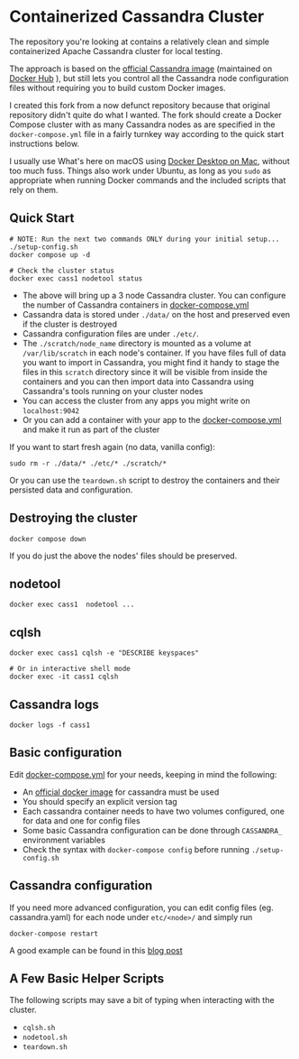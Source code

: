 # Containerized Cassandra Cluster

The repository you're looking at contains a relatively clean and
simple containerized Apache Cassandra cluster for local testing.

The approach is based on the [official Cassandra
image](https://hub.docker.com/_/cassandra/) (maintained on [Docker
Hub](https://docs.docker.com/docker-hub/official_images/) ), but still
lets you control all the Cassandra node configuration files without
requiring you to build custom Docker images.

I created this fork from a now defunct repository because that
original repository didn't quite do what I wanted.  The fork should
create a Docker Compose cluster with as many Cassandra nodes as are
specified in the `docker-compose.yml` file in a fairly turnkey way
according to the quick start instructions below.

I usually use What's here on macOS using [Docker Desktop on
Mac](https://docs.docker.com/desktop/install/mac-install/), without
too much fuss.  Things also work under Ubuntu, as long as you `sudo`
as appropriate when running Docker commands and the included scripts
that rely on them.

## Quick Start
```
# NOTE: Run the next two commands ONLY during your initial setup...
./setup-config.sh
docker compose up -d

# Check the cluster status
docker exec cass1 nodetool status
```
   - The above will bring up a 3 node Cassandra cluster. You can
     configure the number of Cassandra containers in
     [docker-compose.yml](docker-compose.yml)
   - Cassandra data is stored under `./data/` on the host and preserved even if the cluster is destroyed
   - Cassandra configuration files are under `./etc/`.
   - The `./scratch/node_name` directory is mounted as a volume at
     `/var/lib/scratch` in each node's container.  If you have files
     full of data you want to import in Cassandra, you might find it
     handy to stage the files in this `scratch` directory since it
     will be visible from inside the containers and you can then
     import data into Cassandra using Cassandra's tools running on
     your cluster nodes
   - You can access the cluster from any apps you might write on `localhost:9042`
   - Or you can add a container with your app to the
     [docker-compose.yml](docker-compose.yml) and make it run as part
     of the cluster

If you want to start fresh again (no data, vanilla config):
```
sudo rm -r ./data/* ./etc/* ./scratch/*
```

Or you can use the `teardown.sh` script to destroy the containers and
their persisted data and configuration.

## Destroying the cluster
```
docker compose down
```

If you do just the above the nodes' files should be preserved.

## nodetool
```
docker exec cass1  nodetool ...
```

## cqlsh
```
docker exec cass1 cqlsh -e "DESCRIBE keyspaces"

# Or in interactive shell mode
docker exec -it cass1 cqlsh
```

## Cassandra logs
```
docker logs -f cass1
```

## Basic configuration
Edit [docker-compose.yml](docker-compose.yml) for your needs, keeping in mind the following:

   - An [official docker image](https://hub.docker.com/_/cassandra/) for cassandra must be used
   - You should specify an explicit version tag
   - Each cassandra container needs to have two volumes configured, one for data and one for config files
   - Some basic Cassandra configuration can be done through `CASSANDRA_` environment  variables
   - Check the syntax with `docker-compose config` before running `./setup-config.sh`

## Cassandra configuration

If you need more advanced configuration, you can edit config files
(eg. cassandra.yaml) for each node under `etc/<node>/` and simply run


```
docker-compose restart
```

A good example can be found in this [blog
post](https://digitalis.io/blog/containerized-cassandra-cluster-for-local-testing/)

## A Few Basic Helper Scripts

The following scripts may save a bit of typing when interacting with
the cluster.
   - `cqlsh.sh`
   - `nodetool.sh`
   - `teardown.sh`
